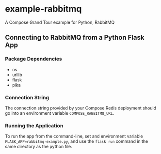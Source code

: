 # example-rabbitmq

A Compose Grand Tour example for Python, RabbitMQ

## Connecting to RabbitMQ from a Python Flask App

### Package Dependencies

* os
* urllib
* flask
* pika

### Connection String

The connection string provided by your Compose Redis deployment should go into an environment variable `COMPOSE_RABBITMQ_URL`.

### Running the Application

To run the app from the command-line, set and environment variable `FLASK_APP=rabbitmq-example.py`, and use the `flask run` command in the same directory as the python file.